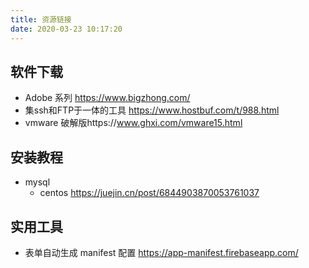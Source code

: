 ```yaml
---
title: 资源链接
date: 2020-03-23 10:17:20
---
```


<div></div>

<!-- more -->

## 软件下载

- Adobe 系列 https://www.bigzhong.com/
- 集ssh和FTP于一体的工具 https://www.hostbuf.com/t/988.html
- vmware 破解版https://www.ghxi.com/vmware15.html

## 安装教程

- mysql
  - centos https://juejin.cn/post/6844903870053761037

## 实用工具

- 表单自动生成 manifest 配置 https://app-manifest.firebaseapp.com/
